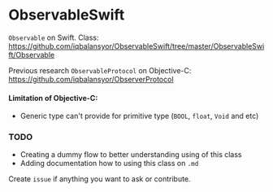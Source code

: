 # ObservableSwift

`Observable` on Swift. 
Class: https://github.com/iqbalansyor/ObservableSwift/tree/master/ObservableSwift/Observable

Previous research `ObservableProtocol` on Objective-C: https://github.com/iqbalansyor/ObserverProtocol


#### Limitation of Objective-C:
- Generic type can't provide for primitive type (`BOOL`, `float`, `Void` and etc)


### TODO
- Creating a dummy flow to better understanding using of this class
- Adding documentation how to using this class on `.md`

Create `issue` if anything you want to ask or contribute.
